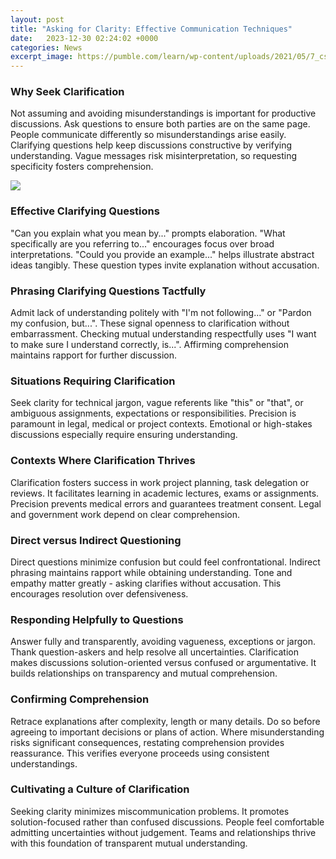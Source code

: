 ```yaml
---
layout: post
title: "Asking for Clarity: Effective Communication Techniques"
date:   2023-12-30 02:24:02 +0000
categories: News
excerpt_image: https://pumble.com/learn/wp-content/uploads/2021/05/7_cs.png
---
```

### Why Seek Clarification
Not assuming and avoiding misunderstandings is important for productive discussions. Ask questions to ensure both parties are on the same page. People communicate differently so misunderstandings arise easily. Clarifying questions help keep discussions constructive by verifying understanding. Vague messages risk misinterpretation, so requesting specificity fosters comprehension.


![](https://pumble.com/learn/wp-content/uploads/2021/05/7_cs.png)
### Effective Clarifying Questions
"Can you explain what you mean by..." prompts elaboration. "What specifically are you referring to..." encourages focus over broad interpretations. "Could you provide an example..." helps illustrate abstract ideas tangibly. These question types invite explanation without accusation.

### Phrasing Clarifying Questions Tactfully
Admit lack of understanding politely with "I'm not following..." or "Pardon my confusion, but...". These signal openness to clarification without embarrassment. Checking mutual understanding respectfully uses "I want to make sure I understand correctly, is...". Affirming comprehension maintains rapport for further discussion.

### Situations Requiring Clarification
Seek clarity for technical jargon, vague referents like "this" or "that", or ambiguous assignments, expectations or responsibilities. Precision is paramount in legal, medical or project contexts. Emotional or high-stakes discussions especially require ensuring understanding.

### Contexts Where Clarification Thrives
Clarification fosters success in work project planning, task delegation or reviews. It facilitates learning in academic lectures, exams or assignments. Precision prevents medical errors and guarantees treatment consent. Legal and government work depend on clear comprehension.

### Direct versus Indirect Questioning
Direct questions minimize confusion but could feel confrontational. Indirect phrasing maintains rapport while obtaining understanding. Tone and empathy matter greatly - asking clarifies without accusation. This encourages resolution over defensiveness.

### Responding Helpfully to Questions
Answer fully and transparently, avoiding vagueness, exceptions or jargon. Thank question-askers and help resolve all uncertainties. Clarification makes discussions solution-oriented versus confused or argumentative. It builds relationships on transparency and mutual comprehension.

### Confirming Comprehension
Retrace explanations after complexity, length or many details. Do so before agreeing to important decisions or plans of action. Where misunderstanding risks significant consequences, restating comprehension provides reassurance. This verifies everyone proceeds using consistent understandings.

### Cultivating a Culture of Clarification
Seeking clarity minimizes miscommunication problems. It promotes solution-focused rather than confused discussions. People feel comfortable admitting uncertainties without judgement. Teams and relationships thrive with this foundation of transparent mutual understanding.
